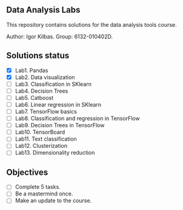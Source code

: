 ## Data Analysis Labs

This repository contains solutions for the data analysis tools course.

Author: Igor Kilbas.
Group: 6132-010402D.

## Solutions status

- [x] Lab1. Pandas
- [x] Lab2. Data visualization
- [ ] Lab3. Classification in SKlearn
- [ ] Lab4. Decision Trees
- [ ] Lab5. Catboost
- [ ] Lab6. Linear regression in SKlearn
- [ ] Lab7. TensorFlow basics
- [ ] Lab8. Classification and regression in TensorFlow
- [ ] Lab9. Decision Trees in TensorFlow
- [ ] Lab10. TensorBoard
- [ ] Lab11. Text classification
- [ ] Lab12. Clusterization
- [ ] Lab13. Dimensionality reduction

## Objectives
- [ ] Complete 5 tasks.
- [ ] Be a mastermind once.
- [ ] Make an update to the course.
